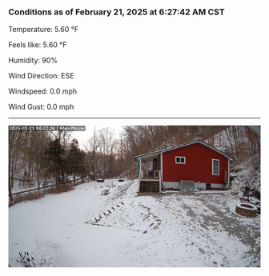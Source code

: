 ### Conditions as of February 21, 2025 at 6:27:42 AM CST 

Temperature: 5.60 &deg;F

Feels like: 5.60 &deg;F

Humidity: 90%

Wind Direction: ESE

Windspeed: 0.0 mph

Wind Gust: 0.0 mph

---

<img src="./images/latest.jpeg"/>

